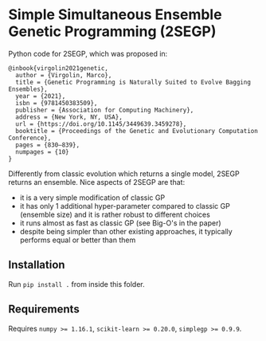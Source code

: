 # Simple Simultaneous Ensemble Genetic Programming (2SEGP)

Python code for 2SEGP, which was proposed in:

```
@inbook{virgolin2021genetic,
  author = {Virgolin, Marco},
  title = {Genetic Programming is Naturally Suited to Evolve Bagging Ensembles},
  year = {2021},
  isbn = {9781450383509},
  publisher = {Association for Computing Machinery},
  address = {New York, NY, USA},
  url = {https://doi.org/10.1145/3449639.3459278},
  booktitle = {Proceedings of the Genetic and Evolutionary Computation Conference},
  pages = {830–839},
  numpages = {10}
}
```

Differently from classic evolution which returns a single model, 2SEGP returns an ensemble.
Nice aspects of 2SEGP are that:
- it is a very simple modification of classic GP 
- it has only 1 additional hyper-parameter compared to classic GP (ensemble size) and it is rather robust to different choices
- it runs almost as fast as classic GP (see Big-O's in the paper)
- despite being simpler than other existing approaches, it typically performs equal or better than them 


## Installation
Run `pip install .` from inside this folder.

## Requirements
Requires `numpy >= 1.16.1`, `scikit-learn >= 0.20.0`, `simplegp >= 0.9.9`.
